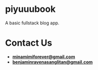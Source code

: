 # piyuuubook
A basic fullstack blog app.

# Contact Us
- **minamimiforever@gmail.com**
- **benjaminravenasanglitan@gmail.com**
